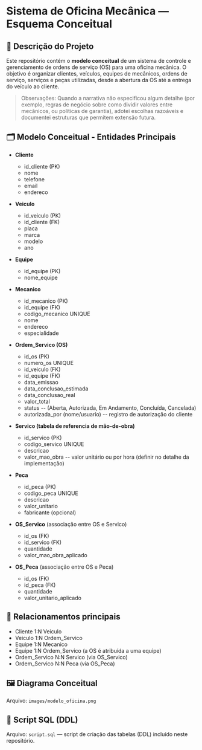 # Sistema de Oficina Mecânica — Esquema Conceitual

## 📌 Descrição do Projeto
Este repositório contém o **modelo conceitual** de um sistema de controle e gerenciamento de ordens de serviço (OS) para uma oficina mecânica.
O objetivo é organizar clientes, veículos, equipes de mecânicos, ordens de serviço, serviços e peças utilizadas, desde a abertura da OS até a entrega do veículo ao cliente.

> Observações: Quando a narrativa não especificou algum detalhe (por exemplo, regras de negócio sobre como dividir valores entre mecânicos, ou políticas de garantia), adotei escolhas razoáveis e documentei estruturas que permitem extensão futura.

## 🗂 Modelo Conceitual - Entidades Principais

- **Cliente**
  - id_cliente (PK)
  - nome
  - telefone
  - email
  - endereco

- **Veiculo**
  - id_veiculo (PK)
  - id_cliente (FK)
  - placa
  - marca
  - modelo
  - ano

- **Equipe**
  - id_equipe (PK)
  - nome_equipe

- **Mecanico**
  - id_mecanico (PK)
  - id_equipe (FK)
  - codigo_mecanico UNIQUE
  - nome
  - endereco
  - especialidade

- **Ordem_Servico (OS)**
  - id_os (PK)
  - numero_os UNIQUE
  - id_veiculo (FK)
  - id_equipe (FK)
  - data_emissao
  - data_conclusao_estimada
  - data_conclusao_real
  - valor_total
  - status  -- (Aberta, Autorizada, Em Andamento, Concluída, Cancelada)
  - autorizada_por (nome/usuario) -- registro de autorização do cliente

- **Servico (tabela de referencia de mão-de-obra)**
  - id_servico (PK)
  - codigo_servico UNIQUE
  - descricao
  - valor_mao_obra  -- valor unitário ou por hora (definir no detalhe da implementação)

- **Peca**
  - id_peca (PK)
  - codigo_peca UNIQUE
  - descricao
  - valor_unitario
  - fabricante (opcional)

- **OS_Servico** (associação entre OS e Servico)
  - id_os (FK)
  - id_servico (FK)
  - quantidade
  - valor_mao_obra_aplicado

- **OS_Peca** (associação entre OS e Peca)
  - id_os (FK)
  - id_peca (FK)
  - quantidade
  - valor_unitario_aplicado

## 🔗 Relacionamentos principais
- Cliente 1:N Veiculo
- Veiculo 1:N Ordem_Servico
- Equipe 1:N Mecanico
- Equipe 1:N Ordem_Servico (a OS é atribuída a uma equipe)
- Ordem_Servico N:N Servico (via OS_Servico)
- Ordem_Servico N:N Peca (via OS_Peca)

## 🖼 Diagrama Conceitual
Arquivo: `images/modelo_oficina.png`

## 📜 Script SQL (DDL)
Arquivo: `script.sql` — script de criação das tabelas (DDL) incluído neste repositório.


